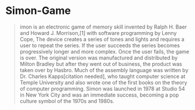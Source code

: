 # Simon-Game
>imon is an electronic game of memory skill invented by Ralph H. Baer and Howard J. Morrison,[1] with software programming by Lenny Cope, The device creates a series of tones and lights and requires a user to repeat the series. If the user succeeds the series becomes progressively longer and more complex. Once the user fails, the game is over. The original version was manufactured and distributed by Milton Bradley but after they went out of business, the product was taken over by Hasbro. Much of the assembly language was written by Dr. Charles Kapps[citation needed], who taught computer science at Temple University and also wrote one of the first books on the theory of computer programming. Simon was launched in 1978 at Studio 54 in New York City and was an immediate success, becoming a pop culture symbol of the 1970s and 1980s.
